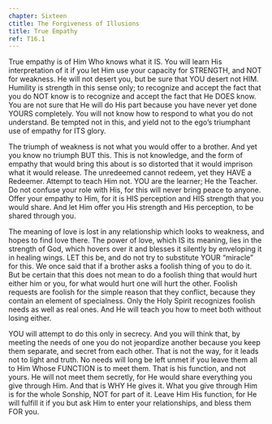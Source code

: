 ```yaml
---
chapter: Sixteen
ctitle: The Forgiveness of Illusions
title: True Empathy
ref: T16.1
---
```


True empathy is of Him Who knows what it IS. You will learn His
interpretation of it if you let Him use your capacity for STRENGTH, and
NOT for weakness. He will not desert you, but be sure that YOU desert
not HIM. Humility is strength in this sense only; to recognize and
accept the fact that you do NOT know is to recognize and accept the fact
that He DOES know. You are not sure that He will do His part because you
have never yet done YOURS completely. You will not know how to respond
to what you do not understand. Be tempted not in this, and yield not to
the ego’s triumphant use of empathy for ITS glory.

The triumph of weakness is not what you would offer to a brother. And
yet you know no triumph BUT this. This is not knowledge, and the form of
empathy that would bring this about is so distorted that it would
imprison what it would release. The unredeemed cannot redeem, yet they
HAVE a Redeemer. Attempt to teach Him not. YOU are the learner; He the
Teacher. Do not confuse your role with His, for this will never bring
peace to anyone. Offer your empathy to Him, for it is HIS perception and
HIS strength that you would share. And let Him offer you His strength
and His perception, to be shared through you.

The meaning of love is lost in any relationship which looks to weakness,
and hopes to find love there. The power of love, which IS
its meaning, lies in the strength of God, which hovers over it and
blesses it silently by enveloping it in healing wings. LET this be, and
do not try to substitute YOUR “miracle” for this. We once said that if a
brother asks a foolish thing of you to do it. But be certain that this
does not mean to do a foolish thing that would hurt either him or you,
for what would hurt one will hurt the other. Foolish requests are
foolish for the simple reason that they conflict, because they contain
an element of specialness. Only the Holy Spirit recognizes foolish needs
as well as real ones. And He will teach you how to meet both without
losing either.

YOU will attempt to do this only in secrecy. And you will think that, by
meeting the needs of one you do not jeopardize another because you keep
them separate, and secret from each other. That is not the way, for it
leads not to light and truth. No needs will long be left unmet if you
leave them all to Him Whose FUNCTION is to meet them. That is his
function, and not yours. He will not meet them secretly, for He would
share everything you give through Him. And that is WHY He gives it. What
you give through Him is for the whole Sonship, NOT for part of it. Leave
Him His function, for He will fulfill it if you but ask Him to enter
your relationships, and bless them FOR you.

